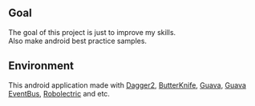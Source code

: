 ## Goal
The goal of this project is just to improve my skills.<br>
Also make android best practice samples.

## Environment
This android application made with 
[Dagger2](https://github.com/google/dagger), 
[ButterKnife](https://github.com/JakeWharton/butterknife),
[Guava](https://github.com/google/guava),
[Guava EventBus](https://github.com/google/guava),
[Robolectric](https://github.com/robolectric/robolectric)
and etc.
<br>
